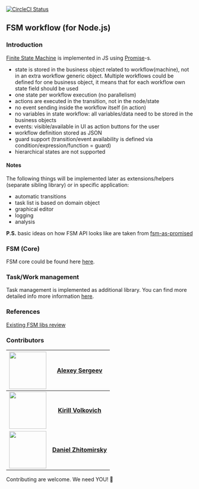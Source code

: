 [![CircleCI Status](https://circleci.com/gh/OpusCapita/fsm/tree/master.svg?style=shield&circle-token=:circle-token)](https://circleci.com/gh/OpusCapita/fsm)

## FSM workflow (for Node.js)

### Introduction
[Finite State Machine](https://en.wikipedia.org/wiki/Finite-state_machine) is implemented in JS using [Promise](https://developer.mozilla.org/en/docs/Web/JavaScript/Reference/Global_Objects/Promise)-s.

- state is stored in the business object related to workflow(machine), not in an extra
workflow generic object. Multiple workflows could be defined for one business object,
it means that for each workflow own state field should be used
- one state per workflow execution (no parallelism)
- actions are executed in the transition, not in the node/state
- no event sending inside the workflow itself (in action)
- no variables in state workflow: all variables/data need to be stored in
the business objects
- events: visible/available in UI as action buttons for the user
- workflow definition stored as JSON
- guard support (transition/event availability is defined via
condition/expression/function = guard)
- hierarchical states are not supported

#### Notes

The following things will be implemented later as extensions/helpers (separate sibling library) or in specific application:
- automatic transitions
- task list is based on domain object
- graphical editor
- logging
- analysis

**P.S.** basic ideas on how FSM API looks like are taken from [fsm-as-promised](https://github.com/vstirbu/fsm-as-promised)

### FSM (Core)

FSM core could be found here [here](core/README.md).

### Task/Work management

Task management is implemented as additional library. You can find more  detailed info more information [here](task-manager/README.md).

### References

[Existing FSM libs review](existingFsmLibsReview.md)

### Contributors

| <img src="https://avatars.githubusercontent.com/u/24603787?v=3" width="100px;"/> | [**Alexey Sergeev**](https://github.com/asergeev-sc)     |
| :---: | :---: |
| <img src="https://avatars.githubusercontent.com/u/24652543?v=3" width="100px;"/> | [**Kirill Volkovich**](https://github.com/kvolkovich-sc) |
| <img src="https://avatars3.githubusercontent.com/u/24650360?v=3" width="100px;"/> | [**Daniel Zhitomirsky**](https://github.com/dzhitomirsky-sc) |

Contributing are welcome. We need YOU! :metal:

